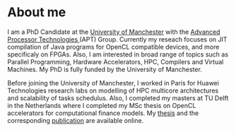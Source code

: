 # About me


I am a PhD Candidate at the [University of Manchester](https://www.manchester.ac.uk/) with the [Advanced Processor Technologies ](http://apt.cs.manchester.ac.uk/) (APT) Group. Currently my reseach focuses on  JIT compilation of Java programs for OpenCL compatible devices, and more specificaly on FPGAs. Also, I am interested in broad range of topics such as Parallel Programming, Hardware Accelerators, HPC, Compilers and Virtual Machines. My PhD is fully funded by the University  of Manchester.

Before joining the University of Manchester, I worked in Paris for Huawei Technologies research labs on modelling of HPC multicore architectures and scalability of tasks schedulus. Also, I completed my masters at TU Delft in the Netherlands where I completed my MSc thesis on OpenCL accelerators for computational finance models. My [thesis](https://repository.tudelft.nl/islandora/object/uuid%3A467fe2ad-db79-4d4a-9a4b-83e7c49d9106?collection=education) and the corresponding [publication](https://link.springer.com/chapter/10.1007/978-3-319-58943-5_16) are available online. 
 

